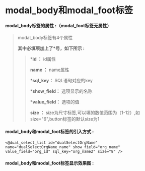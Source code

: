 # modal\_body和modal\_foot**标签**

#### modal\_body**标签的属性 :（**modal\_foot标签无属性**）**

> modal\_body标签有4个属性
>
> **其中必填项加上了\*号，如下所示 :**
>
> > \***id ：** id属性
> >
> > **name ：** name属性
> >
> > \***sql\_key：** SQL语句对应的key
> >
> > \***show\_field：** 选项显示的名称
> >
> > \***value\_field：** 选项的值
> >
> > **size ：** size为尺寸标签,可以填的数值范围为（1-12）,如size="6",button标签的默认size为1

#### modal\_body和modal\_foot标签的引入方式 :

```
<@dual_select_list id="dualSelectOrgName" name="dualSelectOrgName_name" show_field="org_name" value_field="org_id" sql_key="org_name2" size="8" />
```

#### modal\_body和modal\_foot标签显示效果图 :



